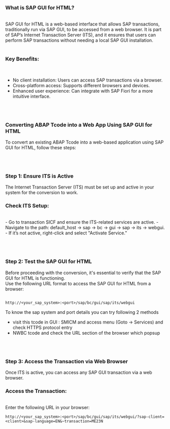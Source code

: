 ### What is SAP GUI for HTML?

</br>
SAP GUI for HTML is a web-based interface that allows SAP transactions, traditionally run via SAP GUI, to be accessed from a web browser. It is part of SAP’s Internet Transaction Server (ITS), and it ensures that users can perform SAP transactions without needing a local SAP GUI installation.
</br></br>

### Key Benefits: 
</br>

- No client installation: Users can access SAP transactions via a browser.
- Cross-platform access: Supports different browsers and devices.
- Enhanced user experience: Can integrate with SAP Fiori for a more intuitive interface.

</br></br>

### Converting ABAP Tcode into a Web App Using SAP GUI for HTML </br>
To convert an existing ABAP Tcode into a web-based application using SAP GUI for HTML, follow these steps:

</br></br>

### Step 1: Ensure ITS is Active </br>
The Internet Transaction Server (ITS) must be set up and active in your system for the conversion to work.
</br>
### Check ITS Setup: 
</br>
- Go to transaction SICF and ensure the ITS-related services are active. 
- Navigate to the path: default_host -> sap -> bc -> gui -> sap -> its -> webgui. 
- If it’s not active, right-click and select "Activate Service." 


</br></br>

### Step 2: Test the SAP GUI for HTML </br>
Before proceeding with the conversion, it's essential to verify that the SAP GUI for HTML is functioning.
</br>
Use the following URL format to access the SAP GUI for HTML from a browser:
</br>

```

http://<your_sap_system>:<port>/sap/bc/gui/sap/its/webgui

```

To know the sap system and port details you can try following 2 methods

- visit this tcode in GUI : SMICM and access menu (Goto -> Services) and check HTTPS protocol entry
- NWBC tcode and check the URL section of the browser which popsup


</br></br>

### Step 3: Access the Transaction via Web Browser </br>
Once ITS is active, you can access any SAP GUI transaction via a web browser.
</br>
### Access the Transaction:
</br>
Enter the following URL in your browser:
</br>

```
http://<your_sap_system>:<port>/sap/bc/gui/sap/its/webgui/?sap-client=<client>&sap-language=EN&~transaction=ME23N

```
